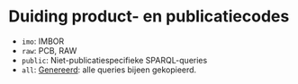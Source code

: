 # Duiding product- en publicatiecodes

- `imo`: IMBOR
- `raw`: PCB, RAW
- `public`: Niet-publicatiespecifieke SPARQL-queries
- `all`: [Genereerd][yaml]: alle queries bijeen gekopieerd.

[yaml]: ../.github/workflows/copy-to-all.yaml
